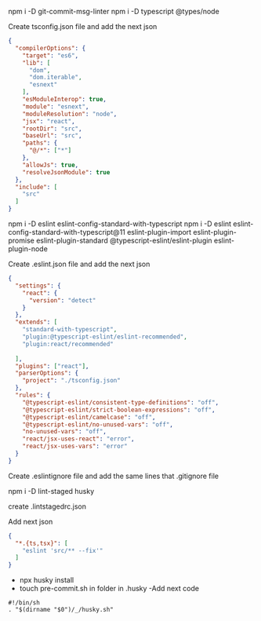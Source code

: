 npm i -D git-commit-msg-linter
npm i -D typescript @types/node


Create tsconfig.json file and add the next json
```json
{
  "compilerOptions": {
    "target": "es6",
    "lib": [
      "dom",
      "dom.iterable",
      "esnext"
    ],
    "esModuleInterop": true,
    "module": "esnext",
    "moduleResolution": "node",
    "jsx": "react",
    "rootDir": "src",
    "baseUrl": "src",
    "paths": {
      "@/*": ["*"]
    },
    "allowJs": true,
    "resolveJsonModule": true
  },
  "include": [
    "src"
  ]
}

```

npm i -D eslint eslint-config-standard-with-typescript
npm i -D eslint eslint-config-standard-with-typescript@11 eslint-plugin-import eslint-plugin-promise eslint-plugin-standard @typescript-eslint/eslint-plugin eslint-plugin-node

Create .eslint.json file and add the next json

```json
{
  "settings": {
    "react": {
      "version": "detect"
    }
  },
  "extends": [
    "standard-with-typescript",
    "plugin:@typescript-eslint/eslint-recommended",
    "plugin:react/recommended"
    
  ],
  "plugins": ["react"],
  "parserOptions": {
    "project": "./tsconfig.json"
  },
  "rules": {
    "@typescript-eslint/consistent-type-definitions": "off",
    "@typescript-eslint/strict-boolean-expressions": "off",
    "@typescript-eslint/camelcase": "off",
    "@typescript-eslint/no-unused-vars": "off",
    "no-unused-vars": "off",
    "react/jsx-uses-react": "error",
    "react/jsx-uses-vars": "error"
  }
}
```

Create .eslintignore file and add the same lines that .gitignore file

npm i -D lint-staged husky

create .lintstagedrc.json

Add next json

```json
{
  "*.{ts,tsx}": [
    "eslint 'src/** --fix'"
  ]
}
```

- npx husky install
- touch pre-commit.sh in folder in .husky
-Add next code 
```
#!/bin/sh
. "$(dirname "$0")/_/husky.sh"